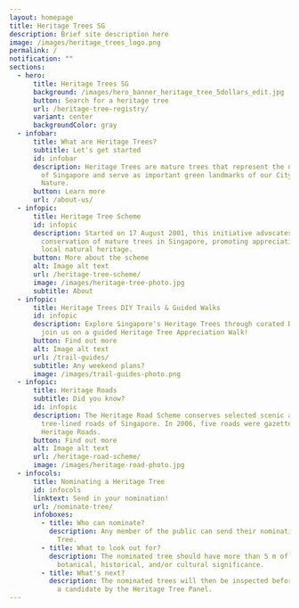 ```yaml
---
layout: homepage
title: Heritage Trees SG
description: Brief site description here
image: /images/heritage_trees_logo.png
permalink: /
notification: ""
sections:
  - hero:
      title: Heritage Trees SG
      background: /images/hero_banner_heritage_tree_5dollars_edit.jpg
      button: Search for a heritage tree
      url: /heritage-tree-registry/
      variant: center
      backgroundColor: gray
  - infobar:
      title: What are Heritage Trees?
      subtitle: Let's get started
      id: infobar
      description: Heritage Trees are mature trees that represent the natural heritage
        of Singapore and serve as important green landmarks of our City in
        Nature.
      button: Learn more
      url: /about-us/
  - infopic:
      title: Heritage Tree Scheme
      id: infopic
      description: Started on 17 August 2001, this initiative advocates the
        conservation of mature trees in Singapore, promoting appreciation of our
        local natural heritage.
      button: More about the scheme
      alt: Image alt text
      url: /heritage-tree-scheme/
      image: /images/heritage-tree-photo.jpg
      subtitle: About
  - infopic:
      title: Heritage Trees DIY Trails & Guided Walks
      id: infopic
      description: Explore Singapore's Heritage Trees through curated DIY trails or
        join us on a guided Heritage Tree Appreciation Walk!
      button: Find out more
      alt: Image alt text
      url: /trail-guides/
      subtitle: Any weekend plans?
      image: /images/trail-guides-photo.png
  - infopic:
      title: Heritage Roads
      subtitle: Did you know?
      id: infopic
      description: The Heritage Road Scheme conserves selected scenic and significant
        tree-lined roads of Singapore. In 2006, five roads were gazetted as
        Heritage Roads.
      button: Find out more
      alt: Image alt text
      url: /heritage-road-scheme/
      image: /images/heritage-road-photo.jpg
  - infocols:
      title: Nominating a Heritage Tree
      id: infocols
      linktext: Send in your nomination!
      url: /nominate-tree/
      infoboxes:
        - title: Who can nominate?
          description: Any member of the public can send their nomination for a Heritage
            Tree.
        - title: What to look out for?
          description: The nominated tree should have more than 5 m of girth, and be of
            botanical, historical, and/or cultural significance.
        - title: What's next?
          description: The nominated trees will then be inspected before being considered
            a candidate by the Heritage Tree Panel.
---
```

